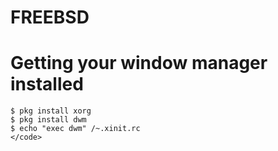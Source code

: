 # FREEBSD


# Getting your window manager installed

```
$ pkg install xorg
$ pkg install dwm
$ echo "exec dwm" /~.xinit.rc
</code>
```


